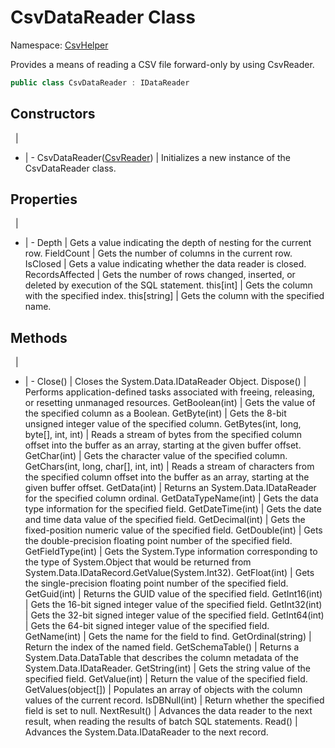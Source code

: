 # CsvDataReader Class

Namespace: [CsvHelper](/api/CsvHelper)

Provides a means of reading a CSV file forward-only by using CsvReader.

```CS
public class CsvDataReader : IDataReader
```

## Constructors
&nbsp; | &nbsp;
- | -
CsvDataReader([CsvReader](/api/CsvHelper/CsvReader)) | Initializes a new instance of the CsvDataReader class.

## Properties
&nbsp; | &nbsp;
- | -
Depth | Gets a value indicating the depth of nesting for the current row.
FieldCount | Gets the number of columns in the current row.
IsClosed | Gets a value indicating whether the data reader is closed.
RecordsAffected | Gets the number of rows changed, inserted, or deleted by execution of the SQL statement.
this[int] | Gets the column with the specified index.
this[string] | Gets the column with the specified name.

## Methods
&nbsp; | &nbsp;
- | -
Close() | Closes the System.Data.IDataReader Object.
Dispose() | Performs application-defined tasks associated with freeing, releasing, or resetting unmanaged resources.
GetBoolean(int) | Gets the value of the specified column as a Boolean.
GetByte(int) | Gets the 8-bit unsigned integer value of the specified column.
GetBytes(int, long, byte[], int, int) | Reads a stream of bytes from the specified column offset into the buffer as an array, starting at the given buffer offset.
GetChar(int) | Gets the character value of the specified column.
GetChars(int, long, char[], int, int) | Reads a stream of characters from the specified column offset into the buffer as an array, starting at the given buffer offset.
GetData(int) | Returns an System.Data.IDataReader for the specified column ordinal.
GetDataTypeName(int) | Gets the data type information for the specified field.
GetDateTime(int) | Gets the date and time data value of the specified field.
GetDecimal(int) | Gets the fixed-position numeric value of the specified field.
GetDouble(int) | Gets the double-precision floating point number of the specified field.
GetFieldType(int) | Gets the System.Type information corresponding to the type of System.Object that would be returned from System.Data.IDataRecord.GetValue(System.Int32).
GetFloat(int) | Gets the single-precision floating point number of the specified field.
GetGuid(int) | Returns the GUID value of the specified field.
GetInt16(int) | Gets the 16-bit signed integer value of the specified field.
GetInt32(int) | Gets the 32-bit signed integer value of the specified field.
GetInt64(int) | Gets the 64-bit signed integer value of the specified field.
GetName(int) | Gets the name for the field to find.
GetOrdinal(string) | Return the index of the named field.
GetSchemaTable() | Returns a System.Data.DataTable that describes the column metadata of the System.Data.IDataReader.
GetString(int) | Gets the string value of the specified field.
GetValue(int) | Return the value of the specified field.
GetValues(object[]) | Populates an array of objects with the column values of the current record.
IsDBNull(int) | Return whether the specified field is set to null.
NextResult() | Advances the data reader to the next result, when reading the results of batch SQL statements.
Read() | Advances the System.Data.IDataReader to the next record.
